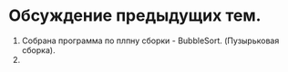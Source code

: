 # Обсуждение предыдущих тем.

1. Собрана программа по плпну сборки - BubbleSort. (Пузырьковая сборка).
2. 